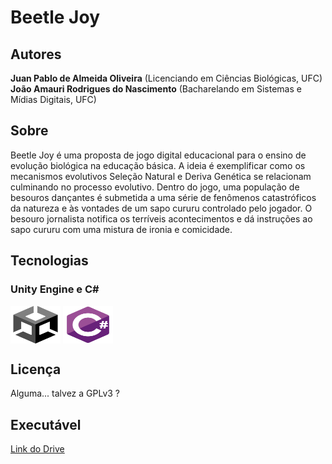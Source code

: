 # Beetle Joy

## Autores
**Juan Pablo de Almeida Oliveira** (Licenciando em Ciências Biológicas, UFC)  
**João Amauri Rodrigues do Nascimento** (Bacharelando em Sistemas e Mídias Digitais, UFC)

## Sobre
Beetle Joy é uma proposta de jogo digital educacional para o ensino de evolução biológica na educação básica. A ideia é exemplificar como os mecanismos evolutivos Seleção Natural e Deriva Genética se relacionam culminando no processo evolutivo. Dentro do jogo, uma população de besouros dançantes é submetida a uma série de fenômenos catastróficos da natureza e às vontades de um sapo cururu controlado pelo jogador. O besouro jornalista notifica os terríveis acontecimentos e dá instruções ao sapo cururu com uma mistura de ironia e comicidade.

## Tecnologias 
### Unity Engine e C#
<img align="center" alt="Rafa-Unity" height="60" width="80" src="https://raw.githubusercontent.com/devicons/devicon/master/icons/unity/unity-original.svg">  <img align="center" alt="Rafa-Csharp" height="60" width="80" src="https://raw.githubusercontent.com/devicons/devicon/master/icons/csharp/csharp-original.svg">

## Licença
Alguma... talvez a GPLv3 ?

 ## Executável
 [Link do Drive](https://drive.google.com/drive/folders/1Ndg7ISkKi1evywYoi-GAxvwmnP3w3L6O?usp=sharing)
